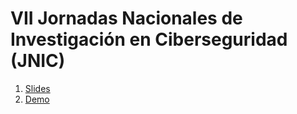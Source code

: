 # VII Jornadas Nacionales de Investigación en Ciberseguridad (JNIC)

1. [Slides](./demo/Demo1_Confirm_Pod_Security_is_enabled.md)
2. [Demo](./slides/A%20Review%20of%20Kubernetes%20Security%20Vulnerabilities%2C%20Attacks%20and%20Practices%20v0.0.pdf)